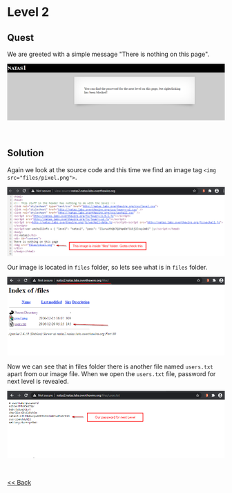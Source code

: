 # Level 2

## Quest
We are greeted with a simple message "There is nothing on this page".

![Level 2 image](./images/Level2.png)

<br/>

## Solution
Again we look at the source code and this time we find an image tag `<img src="files/pixel.png">`. 

![Level 2 solution Image](./images/Level2_solution.png)

Our image is located in `files` folder, so lets see what is in `files` folder.

![Level 2.1 solution Image](./images/Level2.1_solution.png)

Now we can see that in files folder there is another file named `users.txt` apart from our image file. When we open the `users.txt` file, password for next level is revealed.

![Level 2.3 solution Image](./images/Level2.3_solution.png)

<br/>

[<< Back](https://grey-fish.github.io/Natas/index.html)
